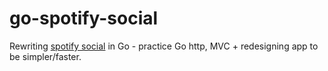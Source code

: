 # go-spotify-social
Rewriting [spotify social](https://github.com/alecchendev/spotify-social) in Go - practice Go http, MVC + redesigning app to be simpler/faster.
